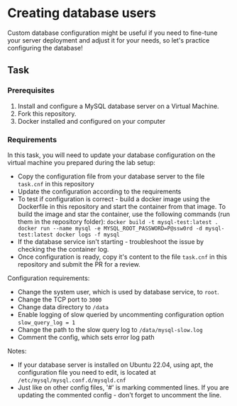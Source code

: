 # Creating database users

Custom database configuration might be useful if you need to fine-tune your server deployment and adjust it for your needs, so let's practice configuring the database! 

## Task

### Prerequisites

1. Install and configure a MySQL database server on a Virtual Machine.
2. Fork this repository.
3. Docker installed and configured on your computer

### Requirements

In this task, you will need to update your database configuration on the virtual machine you prepared during the lab setup: 
- Copy the configuration file from your database server to the file `task.cnf` in this repository
- Update the configuration according to the requirements 
- To test if configuration is correct - build a docker image using the Dockerfile in this repository and start the container from that image. To build the image and star the container, use the following commands (run them in the repository folder): 
`
docker build -t mysql-test:latest . 
docker run --name mysql -e MYSQL_ROOT_PASSWORD=P@ssw0rd -d mysql-test:latest
docker logs -f mysql
`
- If the database service isn't starting - troubleshoot the issue by checking the the container log. 
- Once configuration is ready, copy it's content to the file `task.cnf` in this repository and submit the PR for a review.

Configuration requirements: 
- Change the system user, which is used by database service, to `root`.
- Change the TCP port to `3000`
- Change data directory to `/data`
- Enable logging of slow queried by uncommenting configuration option `slow_query_log = 1`
- Change the path to the slow query log to `/data/mysql-slow.log`
- Comment the config, which sets error log path

Notes: 
- If your database server is installed on Ubuntu 22.04, using apt, the configuration file you need to edit, is located at `/etc/mysql/mysql.conf.d/mysqld.cnf`
- Just like on other config files, '#' is marking commented lines. If you are updating the commented config - don't forget to uncomment the line. 
